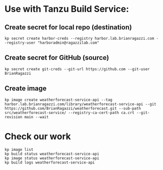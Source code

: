 
# Use with Tanzu Build Service:

## Create secret for local repo (destination)
```
kp secret create harbor-creds --registry harbor.lab.brianragazzi.com --registry-user "harboradmin@ragazzilab.com"
```

## Create secret for GitHub (source)
```
kp secret create git-creds --git-url https://github.com --git-user BrianRagazzi
```

## Create image
```
kp image create weatherforecast-service-api --tag harbor.lab.brianragazzi.com/library/weatherforecast-service-api --git https://github.com/BrianRagazzi/weatherforecast.git --sub-path src/weatherforecast-service/ --registry-ca-cert-path ca.crt --git-revision main --wait
```

# Check our work
```
kp image list
kp build status weatherforecast-service-api
kp image status weatherforecast-service-api
kp build logs weatherforecast-service-api
```